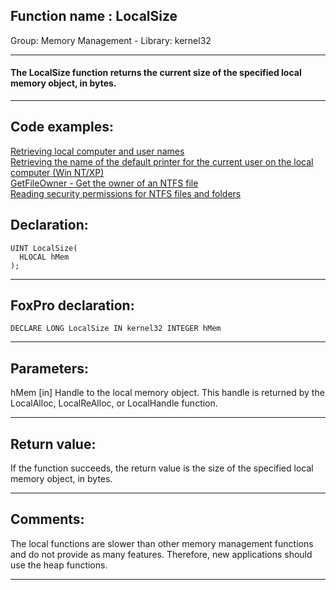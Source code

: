 
## Function name : LocalSize
Group: Memory Management - Library: kernel32    
***  


#### The LocalSize function returns the current size of the specified local memory object, in bytes.
***  


## Code examples:
[Retrieving local computer and user names](../../samples/sample_041.md)  
[Retrieving the name of the default printer for the current user on the local computer (Win NT/XP)](../../samples/sample_360.md)  
[GetFileOwner - Get the owner of an NTFS file](../../samples/sample_433.md)  
[Reading security permissions for NTFS files and folders](../../samples/sample_516.md)  

## Declaration:
```foxpro  
UINT LocalSize(
  HLOCAL hMem
);  
```  
***  


## FoxPro declaration:
```foxpro  
DECLARE LONG LocalSize IN kernel32 INTEGER hMem  
```  
***  


## Parameters:
hMem 
[in] Handle to the local memory object. This handle is returned by the LocalAlloc, LocalReAlloc, or LocalHandle function.   
***  


## Return value:
If the function succeeds, the return value is the size of the specified local memory object, in bytes.  
***  


## Comments:
The local functions are slower than other memory management functions and do not provide as many features. Therefore, new applications should use the heap functions.  
  
***  

